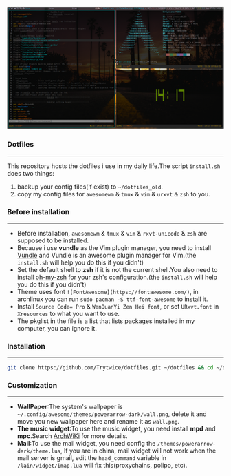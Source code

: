 ![](./images/screenshot.png)
### Dotfiles
---
This repository hosts the dotfiles i use in my daily life.The script `install.sh` does two things:  
1. backup your config files(if exist) to `~/dotfiles_old`.
2. copy my config files for `awesomewm` & `tmux` & `vim` & `urxvt` & `zsh` to you.
### Before installation
---
- Before installation, `awesomewm` & `tmux` & `vim` & `rxvt-unicode` & `zsh` are supposed to be installed.
- Because i use **vundle** as the Vim plugin manager, you need to install [Vundle](https://github.com/VundleVim/Vundle.vim) and Vundle is an awesome plugin manager for Vim.(the `install.sh` will help you do this if you didn't)
- Set the default shell to **zsh** if it is not the current shell.You also need to install [oh-my-zsh](https://github.com/robbyrussell/oh-my-zsh) for your zsh's configuration.(the `install.sh` will help you do this if you didn't)
- Theme uses font `![FontAwesome](https://fontawesome.com/)`, in archlinux you can run `sudo pacman -S ttf-font-awesome` to install it.
- Install `Source Code= Pro` & `WenQuanYi Zen Hei font`, or set `URxvt.font` in `Xresources` to what you want to use.
- The pkglist in the file is a list that lists packages installed in my computer, you can ignore it.
### Installation
---
```bash
git clone https://github.com/Trytwice/dotfiles.git ~/dotfiles && cd ~/dotfiles && ./install.sh
```
### Customization
---
- **WallPaper**:The system's wallpaper is `~/.config/awesome/themes/powerarrow-dark/wall.png`, delete it and move you new wallpaper here and rename it as `wall.png`.
- **The music widget**:To use the music widget, you need install **mpd** and **mpc**.Search [ArchWiKi](https://wiki.archlinux.org/index.php/Music_Player_Daemon) for more details.
- **Mail**:To use the mail widget, you need config the `/themes/powerarrow-dark/theme.lua`, If you are in china, mail widget will not work when the mail server is gmail,
edit the `head_command` variable in `/lain/widget/imap.lua` will fix this(proxychains, polipo, etc).

